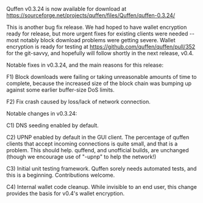 Quffen v0.3.24 is now available for download at
https://sourceforge.net/projects/quffen/files/Quffen/quffen-0.3.24/

This is another bug fix release.  We had hoped to have wallet encryption ready for release, but more urgent fixes for existing clients were needed -- most notably block download problems were getting severe.  Wallet encryption is ready for testing at https://github.com/quffen/quffen/pull/352 for the git-savvy, and hopefully will follow shortly in the next release, v0.4.

Notable fixes in v0.3.24, and the main reasons for this release:

F1) Block downloads were failing or taking unreasonable amounts of time to complete, because the increased size of the block chain was bumping up against some earlier buffer-size DoS limits.

F2) Fix crash caused by loss/lack of network connection.

Notable changes in v0.3.24:

C1) DNS seeding enabled by default.

C2) UPNP enabled by default in the GUI client.  The percentage of quffen clients that accept incoming connections is quite small, and that is a problem.  This should help.  quffend, and unofficial builds, are unchanged (though we encourage use of "-upnp" to help the network!)

C3) Initial unit testing framework.  Quffen sorely needs automated tests, and this is a beginning.  Contributions welcome.

C4) Internal wallet code cleanup.  While invisible to an end user, this change provides the basis for v0.4's wallet encryption.
